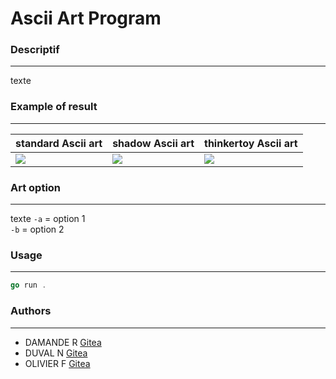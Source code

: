 # Ascii Art Program

### Descriptif
_______
texte

### Example of result
_______
<table align= "center">
    <thead>
        <th align= "center">standard Ascii art</th>
        <th align= "center">shadow Ascii art</th>
        <th align= "center">thinkertoy Ascii art</th>
    </thead>
    <tbody>
        <tr>
            <td><img src="https://i43.servimg.com/u/f43/15/76/70/95/image_11.png"></td>
            <td><img src="https://i43.servimg.com/u/f43/15/76/70/95/captur22.png"></td>
            <td><img src="https://i43.servimg.com/u/f43/15/76/70/95/image_12.png"></td>
        </tr>    
    </tbody>
</table>

### Art option
_______
texte
`-a` = option 1 </br>
`-b` = option 2 

### Usage
_______
```go
go run . 
```

### Authors
_______
+ DAMANDE R [Gitea](https://zone01normandie.org/git/drodolph)
+ DUVAL N   [Gitea](https://zone01normandie.org/git/nduval)
+ OLIVIER F [Gitea](https://zone01normandie.org/git/folivier)
